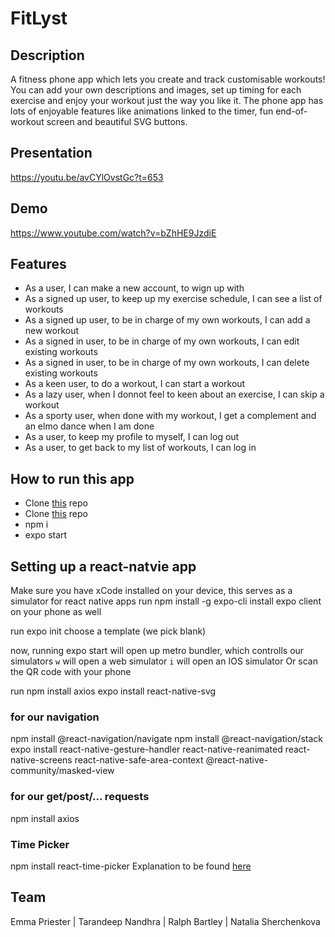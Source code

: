 # FitLyst

## Description
A fitness phone app which lets you create and track customisable workouts!
You can add your own descriptions and images, set up timing for each exercise and enjoy your workout just the way you like it.
The phone app has lots of enjoyable features like animations linked to the timer, fun end-of-workout screen and beautiful SVG buttons.

## Presentation
https://youtu.be/avCYlOvstGc?t=653

## Demo
https://www.youtube.com/watch?v=bZhHE9JzdiE

## Features

- As a user, I can make a new account, to wign up with
- As a signed up user, to keep up my exercise schedule, I can see a list of workouts
- As a signed up user, to be in charge of my own workouts, I can add a new workout
- As a signed in user, to be in charge of my own workouts, I can edit existing workouts
- As a signed in user, to be in charge of my own workouts, I can delete existing workouts
- As a keen user, to do a workout, I can start a workout
- As a lazy user, when I donnot feel to keen about an exercise, I can skip a workout
- As a sporty user, when done with my workout, I get a complement and an elmo dance when I am done
- As a user, to keep my profile to myself, I can log out
- As a user, to get back to my list of workouts, I can log in 

## How to run this app

- Clone [this](https://github.com/TataSher/FitLyfe-React) repo
- Clone [this](https://github.com/TataSher/FitLyfe-Server) repo
- npm i
- expo start

## Setting up a react-natvie app 

Make sure you have xCode installed on your device, this serves as a simulator for react native apps
run npm install -g expo-cli 
install expo client on your phone as well

run expo init <filename>
choose a template (we pick blank)

now, running expo start will open up metro bundler, which controlls our simulators
```w``` will open a web simulator
```i``` will open an IOS simulator
Or scan the QR code with your phone

run npm install axios
expo install react-native-svg

### for our navigation
npm install @react-navigation/navigate
npm install @react-navigation/stack
expo install react-native-gesture-handler react-native-reanimated react-native-screens react-native-safe-area-context @react-native-community/masked-view

### for our get/post/... requests
npm install axios

### Time Picker
npm install react-time-picker
Explanation to be found [here](https://github.com/react-native-picker/picker#mode)

## Team

Emma Priester | Tarandeep Nandhra | Ralph Bartley | Natalia Sherchenkova
